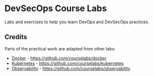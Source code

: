 # DevSecOps Course Labs

Labs and exercises to help you learn DevOps and DevSecOps practices.

## Credits

Parts of the practical work are adapted from other labs:

- [Docker](https://docker.courselabs.co) - https://github.com/courselabs/docker
- [Kubernetes](https://kubernetes.courselabs.co) - https://github.com/courselabs/kubernetes
- [Observability](https://observability.courselabs.co) - https://github.com/courselabs/observability
